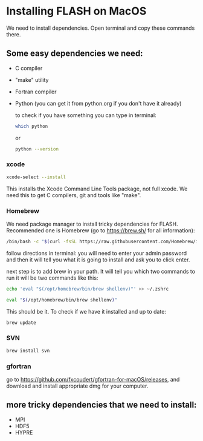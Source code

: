 # Installing FLASH on MacOS

We need to install dependencies. Open terminal and copy these commands there.  

## Some easy dependencies we need: 
* C compiler
* "make" utility
* Fortran compiler
* Python (you can get it from python.org if you don't have it already)

  to check if you have something you can type in terminal:
  ```bash
  which python
  ```
  or
  ```bash
  python --version
  ```
  
### xcode

```bash 
xcode-select --install
```

This installs the Xcode Command Line Tools package, not full xcode. We need this to get C compilers, git and tools like "make". 

### Homebrew
We need package manager to install tricky dependencies for FLASH. Recommended one is Homebrew (go to https://brew.sh/ for all information):

```bash 
/bin/bash -c "$(curl -fsSL https://raw.githubusercontent.com/Homebrew/install/HEAD/install.sh)"
```

follow directions in terminal: you will need to enter your admin password and then it will tell you what it is going to install and ask you to click enter.

next step is to add brew in your path. It will tell you which two commands to run it will be two commands like this: 

```bash 
echo 'eval "$(/opt/homebrew/bin/brew shellenv)"' >> ~/.zshrc
```
```bash 
eval "$(/opt/homebrew/bin/brew shellenv)"
```

This should be it. To check if we have it installed and up to date:

```bash 
brew update
```

### SVN
```bash 
brew install svn
```

### gfortran
go to https://github.com/fxcoudert/gfortran-for-macOS/releases, and download and install appropriate dmg for your computer. 

## more tricky dependencies that we need to install: 
* MPI
* HDF5
* HYPRE








